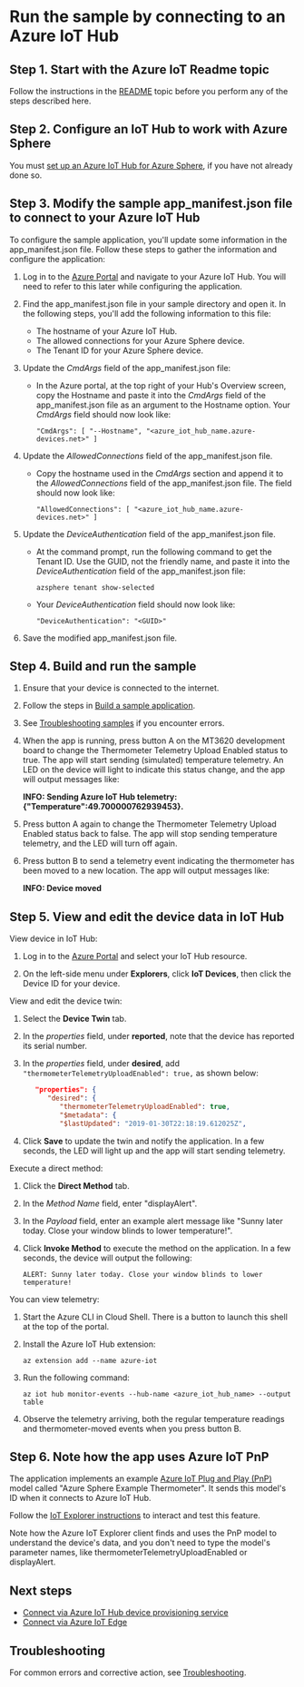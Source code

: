 # Run the sample by connecting to an Azure IoT Hub

## Step 1. Start with the Azure IoT Readme topic

Follow the instructions in the [README](./README.md) topic before you perform any of the steps described here.

## Step 2. Configure an IoT Hub to work with Azure Sphere

You must [set up an Azure IoT Hub for Azure Sphere](https://docs.microsoft.com/azure-sphere/app-development/setup-iot-hub), if you have not already done so.

## Step 3. Modify the sample app_manifest.json file to connect to your Azure IoT Hub

To configure the sample application, you'll update some information in the app_manifest.json file. Follow these steps to gather the information and configure the application:

1. Log in to the [Azure Portal](https://portal.azure.com) and navigate to your Azure IoT Hub. You will need to refer to this later while configuring the application.

1. Find the app_manifest.json file in your sample directory and open it. In the following steps, you'll add the following information to this file:

   - The hostname of your Azure IoT Hub.
   - The allowed connections for your Azure Sphere device.
   - The Tenant ID for your Azure Sphere device.

1. Update the *CmdArgs* field of the app_manifest.json file:
   - In the Azure portal, at the top right of your Hub's Overview screen, copy the Hostname and paste it into the *CmdArgs* field of the app_manifest.json file as an argument to the Hostname option. Your *CmdArgs* field should now look like:

        `"CmdArgs": [ "--Hostname", "<azure_iot_hub_name.azure-devices.net>" ]`

1. Update the *AllowedConnections* field of the app_manifest.json file.

   - Copy the hostname used in the *CmdArgs* section and append it to the *AllowedConnections* field of the app_manifest.json file. The field should now look like:

     `"AllowedConnections": [ "<azure_iot_hub_name.azure-devices.net>" ]`

1. Update the *DeviceAuthentication* field of the app_manifest.json file.

   - At the command prompt, run the following command to get the Tenant ID. Use the GUID, not the friendly name, and paste it into the *DeviceAuthentication* field of the app_manifest.json file:

      `azsphere tenant show-selected`

   - Your *DeviceAuthentication* field should now look like:

     `"DeviceAuthentication": "<GUID>"`

1. Save the modified app_manifest.json file.

## Step 4. Build and run the sample

1. Ensure that your device is connected to the internet.

1. Follow the steps in [Build a sample application](../../BUILD_INSTRUCTIONS.md).

1. See [Troubleshooting samples](../troubleshooting.md) if you encounter errors.

1. When the app is running, press button A on the MT3620 development board to change the Thermometer Telemetry Upload Enabled status to true. The app will start sending (simulated) temperature telemetry.  An LED on the device will light to indicate this status change, and the app will output messages like:

   **INFO: Sending Azure IoT Hub telemetry: {"Temperature":49.700000762939453}.**

1. Press button A again to change the Thermometer Telemetry Upload Enabled status back to false. The app will stop sending temperature telemetry, and the LED will turn off again.

1. Press button B to send a telemetry event indicating the thermometer has been moved to a new location. The app will output messages like:

   **INFO: Device moved**

## Step 5. View and edit the device data in IoT Hub

View device in IoT Hub:

1. Log in to the [Azure Portal](https://portal.azure.com) and select your IoT Hub resource.

1. On the left-side menu under **Explorers**, click **IoT Devices**, then click the Device ID for your device.

View and edit the device twin:

1. Select the **Device Twin** tab.

1. In the *properties* field, under **reported**, note that the device has reported its serial number.

1. In the *properties* field, under **desired**, add `"thermometerTelemetryUploadEnabled": true,` as shown below:

   ```json
      "properties": {
         "desired": {
            "thermometerTelemetryUploadEnabled": true,
            "$metadata": {
            "$lastUpdated": "2019-01-30T22:18:19.612025Z",
   ```

1. Click **Save** to update the twin and notify the application. In a few seconds, the LED will light up and the app will start sending telemetry.

Execute a direct method:

1. Click the **Direct Method** tab.

1. In the *Method Name* field, enter "displayAlert".

1. In the *Payload* field, enter an example alert message like "Sunny later today. Close your window blinds to lower temperature!".

1. Click **Invoke Method** to execute the method on the application. In a few seconds, the device will output the following:

   ```
   ALERT: Sunny later today. Close your window blinds to lower temperature!
   ```

You can view telemetry:

1. Start the Azure CLI in Cloud Shell. There is a button to launch this shell at the top of the portal.

1. Install the Azure IoT Hub extension:

   `az extension add --name azure-iot`

1. Run the following command:

   `az iot hub monitor-events --hub-name <azure_iot_hub_name> --output table`

1. Observe the telemetry arriving, both the regular temperature readings and thermometer-moved events when you press button B.

## Step 6. Note how the app uses Azure IoT PnP

The application implements an example [Azure IoT Plug and Play (PnP)](https://docs.microsoft.com/azure/iot-pnp/) model called "Azure Sphere Example Thermometer".  It sends this model's ID when it connects to Azure IoT Hub.

Follow the [IoT Explorer instructions](https://docs.microsoft.com/azure/iot-pnp/howto-use-iot-explorer) to interact and test this feature.

Note how the Azure IoT Explorer client finds and uses the PnP model to understand the device's data, and you don't need to type the model's parameter names, like thermometerTelemetryUploadEnabled or displayAlert.

## Next steps

- [Connect via Azure IoT Hub device provisioning service](./READMEAddDPS.md)
- [Connect via Azure IoT Edge](./READMEAddIoTEdge.md)

## Troubleshooting

For common errors and corrective action, see [Troubleshooting](./Troubleshooting.md).
